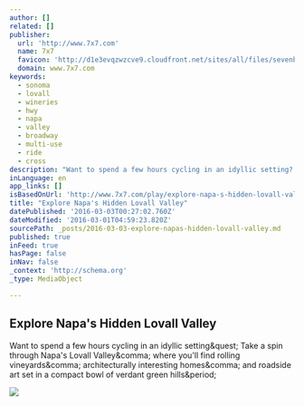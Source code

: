 ```yaml
---
author: []
related: []
publisher:
  url: 'http://www.7x7.com'
  name: 7x7
  favicon: 'http://d1e3evqzwzcve9.cloudfront.net/sites/all/files/sevenbyseven_favicon_3.ico'
  domain: www.7x7.com
keywords:
  - sonoma
  - lovall
  - wineries
  - hwy
  - napa
  - valley
  - broadway
  - multi-use
  - ride
  - cross
description: "Want to spend a few hours cycling in an idyllic setting? Take a spin through Napa's Lovall Valley, where you'll find rolling vineyards, architecturally interesting homes, and roadside art set in a compact bowl of verdant green hills."
inLanguage: en
app_links: []
isBasedOnUrl: 'http://www.7x7.com/play/explore-napa-s-hidden-lovall-valley'
title: "Explore Napa's Hidden Lovall Valley"
datePublished: '2016-03-03T00:27:02.760Z'
dateModified: '2016-03-01T04:59:23.820Z'
sourcePath: _posts/2016-03-03-explore-napas-hidden-lovall-valley.md
published: true
inFeed: true
hasPage: false
inNav: false
_context: 'http://schema.org'
_type: MediaObject

---
```

<article style=""><h1>Explore Napa's Hidden Lovall Valley</h1><p>Want to spend a few hours cycling in an idyllic setting&amp;quest; Take a spin through Napa's Lovall Valley&amp;comma; where you'll find rolling vineyards&amp;comma; architecturally interesting homes&amp;comma; and roadside art set in a compact bowl of verdant green hills&amp;period;</p><img src="http://www.7x7.com/sites/all/files/imagemanager/Ultimate_Sunday_Bike_Ride/Lovall-Vally-Bike-Map.JPG" /></article>